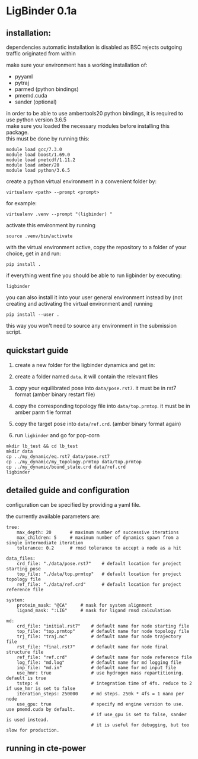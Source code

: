 # LigBinder 0.1a

## installation:

dependencies automatic installation is disabled as BSC rejects outgoing traffic originated from within  

make sure your environment has a working installation of:

* pyyaml
* pytraj
* parmed (python bindings)
* pmemd.cuda
* sander (optional)

in order to be able to use ambertools20 python bindings, it is required to use python version 3.6.5  
make sure you loaded the necessary modules before installing this package.  
this must be done by running this:

```
module load gcc/7.3.0
module load boost/1.69.0
module load pnetcdf/1.11.2
module load amber/20
module load python/3.6.5
```

create a python virtual environment in a convenient folder by:

```
virtualenv <path> --prompt <prompt>
```

for example:

```
virtualenv .venv --prompt "(ligbinder) "
```
activate this environment by running
```
source .venv/bin/activate
```

with the virtual environment active, copy the repository to a folder of your choice, get in and run:  
```
pip install .
```

if everything went fine you should be able to run ligbinder by executing:

```
ligbinder
```

you can also install it into your user general environment instead by (not creating and activating the virtual environment and) running

```
pip install --user .
```

this way you won't need to source any environment in the submission script.


## quickstart guide

1) create a new folder for the ligbinder dynamics and get in:

2) create a folder named `data`. it will contain the relevant files

3) copy your equilibrated pose into `data/pose.rst7`. it must be in rst7 format (amber binary restart file)

4) copy the corresponding topology file into `data/top.prmtop`. it must be in amber parm file format

5) copy the target pose into `data/ref.crd`. (amber binary format again)

6) run `ligbinder` and go for pop-corn

```
mkdir lb_test && cd lb_test
mkdir data
cp ../my_dynamic/eq.rst7 data/pose.rst7
cp ../my_dynamic/my_topology.prmtop data/top.prmtop
cp ../my_dynamic/bound_state.crd data/ref.crd
ligbinder
```
## detailed guide and configuration

configuration can be specified by providing a yaml file.

the currently available parameters are:
```
tree:
    max_depth: 20       # maximum number of successive iterations
    max_children: 5     # maximum number of dynamics spawn from a single intermediate iteration
    tolerance: 0.2      # rmsd tolerance to accept a node as a hit

data_files:
    crd_file: "./data/pose.rst7"    # default location for project starting pose
    top_file: "./data/top.prmtop"   # default location for project topology file
    ref_file: "./data/ref.crd"      # default location for project reference file

system:
    protein_mask: "@CA"     # mask for system alignment
    ligand_mask: ":LIG"     # mask for ligand rmsd calculation

md:
    crd_file: "initial.rst7"    # default name for node starting file
    top_file: "top.prmtop"      # default name for node topology file
    trj_file: "traj.nc"         # default name for node trajectory file
    rst_file: "final.rst7"      # default name for node final structure file
    ref_file: "ref.crd"         # default name for node reference file
    log_file: "md.log"          # default name for md logging file
    inp_file: "md.in"           # default name for md input file
    use_hmr: true               # use hydrogen mass repartitioning. default is true
    tstep: 4                    # integration time of 4fs. reduce to 2 if use_hmr is set to false
    iteration_steps: 250000     # md steps. 250k * 4fs = 1 nano per node
    use_gpu: true               # specify md engine version to use. use pmemd.cuda by default.
                                # if use_gpu is set to false, sander is used instead.
                                # it is useful for debugging, but too slow for production.
```

## running in cte-power

